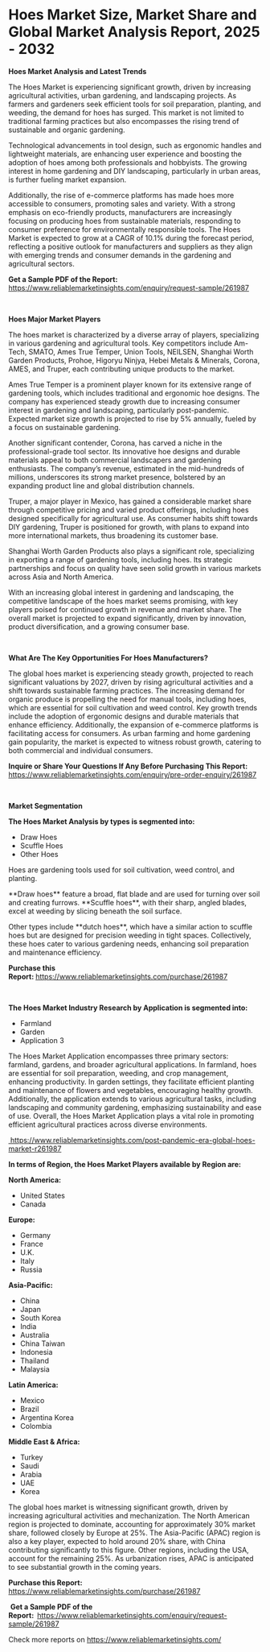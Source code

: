 <p><h1>Hoes Market Size, Market Share and Global Market Analysis Report, 2025 - 2032</h1></p><p><strong>Hoes Market Analysis and Latest Trends</strong></p>
<p><p>The Hoes Market is experiencing significant growth, driven by increasing agricultural activities, urban gardening, and landscaping projects. As farmers and gardeners seek efficient tools for soil preparation, planting, and weeding, the demand for hoes has surged. This market is not limited to traditional farming practices but also encompasses the rising trend of sustainable and organic gardening.</p><p>Technological advancements in tool design, such as ergonomic handles and lightweight materials, are enhancing user experience and boosting the adoption of hoes among both professionals and hobbyists. The growing interest in home gardening and DIY landscaping, particularly in urban areas, is further fueling market expansion. </p><p>Additionally, the rise of e-commerce platforms has made hoes more accessible to consumers, promoting sales and variety. With a strong emphasis on eco-friendly products, manufacturers are increasingly focusing on producing hoes from sustainable materials, responding to consumer preference for environmentally responsible tools. The Hoes Market is expected to grow at a CAGR of 10.1% during the forecast period, reflecting a positive outlook for manufacturers and suppliers as they align with emerging trends and consumer demands in the gardening and agricultural sectors.</p></p>
<p><strong>Get a Sample PDF of the Report:&nbsp;</strong> <a href="https://www.reliablemarketinsights.com/enquiry/request-sample/261987?utm_campaign=2214&utm_medium=2&utm_source=Github&utm_content=ia&utm_term=30032025&utm_id=hoes">https://www.reliablemarketinsights.com/enquiry/request-sample/261987</a></p>
<p>&nbsp;</p>
<p><strong>Hoes Major Market Players</strong></p>
<p><p>The hoes market is characterized by a diverse array of players, specializing in various gardening and agricultural tools. Key competitors include Am-Tech, SMATO, Ames True Temper, Union Tools, NEILSEN, Shanghai Worth Garden Products, Prohoe, Higoryu Ninjya, Hebei Metals & Minerals, Corona, AMES, and Truper, each contributing unique products to the market.</p><p>Ames True Temper is a prominent player known for its extensive range of gardening tools, which includes traditional and ergonomic hoe designs. The company has experienced steady growth due to increasing consumer interest in gardening and landscaping, particularly post-pandemic. Expected market size growth is projected to rise by 5% annually, fueled by a focus on sustainable gardening.</p><p>Another significant contender, Corona, has carved a niche in the professional-grade tool sector. Its innovative hoe designs and durable materials appeal to both commercial landscapers and gardening enthusiasts. The company’s revenue, estimated in the mid-hundreds of millions, underscores its strong market presence, bolstered by an expanding product line and global distribution channels.</p><p>Truper, a major player in Mexico, has gained a considerable market share through competitive pricing and varied product offerings, including hoes designed specifically for agricultural use. As consumer habits shift towards DIY gardening, Truper is positioned for growth, with plans to expand into more international markets, thus broadening its customer base.</p><p>Shanghai Worth Garden Products also plays a significant role, specializing in exporting a range of gardening tools, including hoes. Its strategic partnerships and focus on quality have seen solid growth in various markets across Asia and North America.</p><p>With an increasing global interest in gardening and landscaping, the competitive landscape of the hoes market seems promising, with key players poised for continued growth in revenue and market share. The overall market is projected to expand significantly, driven by innovation, product diversification, and a growing consumer base.</p></p>
<p>&nbsp;</p>
<p><strong>What Are The Key Opportunities For Hoes Manufacturers?</strong></p>
<p><p>The global hoes market is experiencing steady growth, projected to reach significant valuations by 2027, driven by rising agricultural activities and a shift towards sustainable farming practices. The increasing demand for organic produce is propelling the need for manual tools, including hoes, which are essential for soil cultivation and weed control. Key growth trends include the adoption of ergonomic designs and durable materials that enhance efficiency. Additionally, the expansion of e-commerce platforms is facilitating access for consumers. As urban farming and home gardening gain popularity, the market is expected to witness robust growth, catering to both commercial and individual consumers.</p></p>
<p><strong>Inquire or Share Your Questions If Any Before Purchasing This Report:</strong> <a href="https://www.reliablemarketinsights.com/enquiry/pre-order-enquiry/261987?utm_campaign=2214&utm_medium=2&utm_source=Github&utm_content=ia&utm_term=30032025&utm_id=hoes">https://www.reliablemarketinsights.com/enquiry/pre-order-enquiry/261987</a></p>
<p>&nbsp;</p>
<p><strong>Market Segmentation</strong></p>
<p><strong>The Hoes Market Analysis by types is segmented into:</strong></p>
<p><ul><li>Draw Hoes</li><li>Scuffle Hoes</li><li>Other Hoes</li></ul></p>
<p><p>Hoes are gardening tools used for soil cultivation, weed control, and planting. </p><p>**Draw hoes** feature a broad, flat blade and are used for turning over soil and creating furrows. **Scuffle hoes**, with their sharp, angled blades, excel at weeding by slicing beneath the soil surface. </p><p>Other types include **dutch hoes**, which have a similar action to scuffle hoes but are designed for precision weeding in tight spaces. Collectively, these hoes cater to various gardening needs, enhancing soil preparation and maintenance efficiency.</p></p>
<p><strong>Purchase this Report:&nbsp;</strong><a href="https://www.reliablemarketinsights.com/purchase/261987?utm_campaign=2214&utm_medium=2&utm_source=Github&utm_content=ia&utm_term=30032025&utm_id=hoes">https://www.reliablemarketinsights.com/purchase/261987</a></p>
<p>&nbsp;</p>
<p><strong>The Hoes Market Industry Research by Application is segmented into:</strong></p>
<p><ul><li>Farmland</li><li>Garden</li><li>Application 3</li></ul></p>
<p><p>The Hoes Market Application encompasses three primary sectors: farmland, gardens, and broader agricultural applications. In farmland, hoes are essential for soil preparation, weeding, and crop management, enhancing productivity. In garden settings, they facilitate efficient planting and maintenance of flowers and vegetables, encouraging healthy growth. Additionally, the application extends to various agricultural tasks, including landscaping and community gardening, emphasizing sustainability and ease of use. Overall, the Hoes Market Application plays a vital role in promoting efficient agricultural practices across diverse environments.</p></p>
<p><a href="https://www.reliablemarketinsights.com/post-pandemic-era-global-hoes-market-r261987?utm_campaign=2214&utm_medium=2&utm_source=Github&utm_content=ia&utm_term=30032025&utm_id=hoes">&nbsp;https://www.reliablemarketinsights.com/post-pandemic-era-global-hoes-market-r261987</a></p>
<p><strong>In terms of Region, the Hoes Market Players available by Region are:</strong></p>
<p>
    <p> <strong> North America: </strong>
        <ul>
            <li>United States</li>
            <li>Canada</li>
        </ul>
        </p> 
    <p> <strong> Europe: </strong>
        <ul>
            <li>Germany</li>
            <li>France</li>
            <li>U.K.</li>
            <li>Italy</li>
            <li>Russia</li>
        </ul>
        </p> 
    <p> <strong> Asia-Pacific: </strong>
        <ul>
            <li>China</li>
            <li>Japan</li>
            <li>South Korea</li>
            <li>India</li>
            <li>Australia</li>
            <li>China Taiwan</li>
            <li>Indonesia</li>
            <li>Thailand</li>
            <li>Malaysia</li>
        </ul>
        </p> 
    <p> <strong> Latin America: </strong>
        <ul>
            <li>Mexico</li>
            <li>Brazil</li>
            <li>Argentina Korea</li>
            <li>Colombia</li>
        </ul>
        </p> 
    <p> <strong> Middle East & Africa: </strong>
        <ul>
            <li>Turkey</li>
            <li>Saudi</li>
            <li>Arabia</li>
            <li>UAE</li>
            <li>Korea</li>
        </ul>
    </p>
    </p>
<p><p>The global hoes market is witnessing significant growth, driven by increasing agricultural activities and mechanization. The North American region is projected to dominate, accounting for approximately 30% market share, followed closely by Europe at 25%. The Asia-Pacific (APAC) region is also a key player, expected to hold around 20% share, with China contributing significantly to this figure. Other regions, including the USA, account for the remaining 25%. As urbanization rises, APAC is anticipated to see substantial growth in the coming years.</p></p>
<p><strong>Purchase this Report: </strong><a href="https://www.reliablemarketinsights.com/purchase/261987?utm_campaign=2214&utm_medium=2&utm_source=Github&utm_content=ia&utm_term=30032025&utm_id=hoes">https://www.reliablemarketinsights.com/purchase/261987</a></p>
<p>&nbsp;<strong>Get a Sample PDF of the Report:&nbsp;&nbsp;</strong><a href="https://www.reliablemarketinsights.com/enquiry/request-sample/261987?utm_campaign=2214&utm_medium=2&utm_source=Github&utm_content=ia&utm_term=30032025&utm_id=hoes">https://www.reliablemarketinsights.com/enquiry/request-sample/261987</a></p>
<p><strong></strong></p>
<p>Check more reports on <a href="https://www.reliablemarketinsights.com/?utm_campaign=2214&utm_medium=2&utm_source=Github&utm_content=ia&utm_term=30032025&utm_id=hoes">https://www.reliablemarketinsights.com/</a></p>